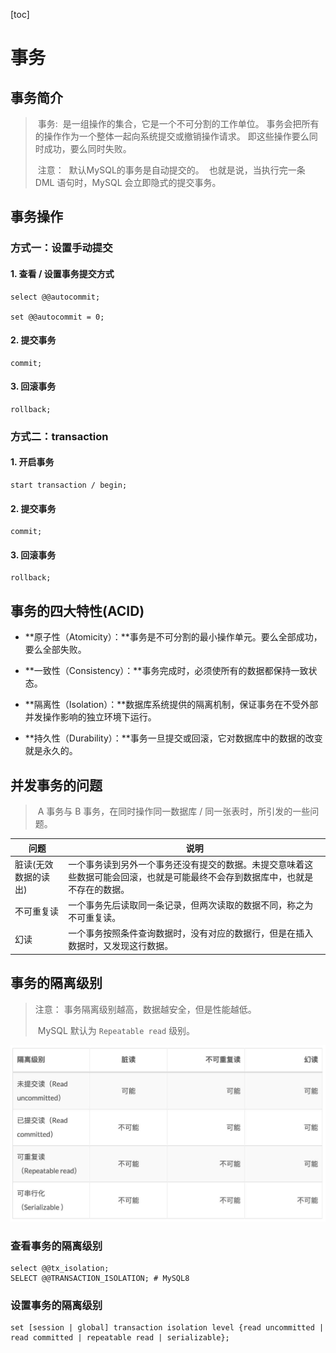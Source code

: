 [toc]

# 事务

## 事务简介

> ​	事务: 
> ​		是一组操作的集合，它是一个不可分割的工作单位。
> ​		事务会把所有的操作作为一个整体一起向系统提交或撤销操作请求。
> ​		即这些操作要么同时成功，要么同时失败。
>
> ​	注意： 
> ​		默认MySQL的事务是自动提交的。
> ​		也就是说，当执行完一条 DML 语句时，MySQL 会立即隐式的提交事务。

## 事务操作

### 方式一：设置手动提交

#### 1. 查看 / 设置事务提交方式

```mysql
select @@autocommit;

set @@autocommit = 0;
```

#### 2. 提交事务

```mysql
commit;
```

#### 3. 回滚事务

```mysql
rollback;
```

### 方式二：transaction

#### 1. 开启事务

```mysql
start transaction / begin;
```
#### 2. 提交事务

```mysql
commit;
```
#### 3. 回滚事务

```mysql
rollback;
```

## 事务的四大特性(ACID)

- **原子性（Atomicity）：**事务是不可分割的最小操作单元。要么全部成功，要么全部失败。

- **一致性（Consistency）：**事务完成时，必须使所有的数据都保持一致状态。

- **隔离性（Isolation）：**数据库系统提供的隔离机制，保证事务在不受外部并发操作影响的独立环境下运行。

- **持久性（Durability）：**事务一旦提交或回滚，它对数据库中的数据的改变就是永久的。

## 并发事务的问题

> ​	A 事务与 B 事务，在同时操作同一数据库 / 同一张表时，所引发的一些问题。

| 问题                 | 说明                                                         |
| -------------------- | ------------------------------------------------------------ |
| 脏读(无效数据的读出) | 一个事务读到另外一个事务还没有提交的数据。未提交意味着这些数据可能会回滚，也就是可能最终不会存到数据库中，也就是不存在的数据。 |
| 不可重复读           | 一个事务先后读取同一条记录，但两次读取的数据不同，称之为不可重复读。 |
| 幻读                 | 一个事务按照条件查询数据时，没有对应的数据行，但是在插入数据时，又发现这行数据。 |

## 事务的隔离级别

> 注意：
> 	事务隔离级别越高，数据越安全，但是性能越低。
>
> ​	MySQL 默认为 `Repeatable read` 级别。

<img src="img/shiwu_geli_jibie.jpg" alt="shiwu_geli_jibie" style="zoom: 50%;" />

### 查看事务的隔离级别

```mysql
select @@tx_isolation;
SELECT @@TRANSACTION_ISOLATION; # MySQL8
```

### 设置事务的隔离级别

```mysql
set [session | global] transaction isolation level {read uncommitted | read committed | repeatable read | serializable};
```

